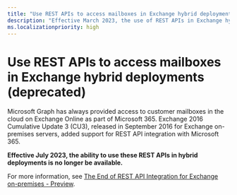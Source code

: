 ```yaml
---
title: "Use REST APIs to access mailboxes in Exchange hybrid deployments (deprecated)"
description: "Effective March 2023, the use of REST APIs in Exchange hybrid deployments is deprecated and will no longer be supported."
ms.localizationpriority: high
---
```


# Use REST APIs to access mailboxes in Exchange hybrid deployments (deprecated)

Microsoft Graph has always provided access to customer mailboxes in the cloud on Exchange Online as part of Microsoft 365. Exchange 2016 Cumulative Update 3 (CU3), released in September 2016 for Exchange on-premises servers, added support for REST API integration with Microsoft 365.

**Effective July 2023, the ability to use these REST APIs in hybrid deployments is no longer be available.**

For more information, see [The End of REST API Integration for Exchange on-premises - Preview](https://techcommunity.microsoft.com/t5/exchange-team-blog/the-end-of-the-rest-api-for-on-premises-mailboxes-preview/ba-p/3221219).
